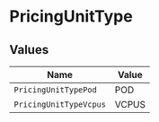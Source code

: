 # PricingUnitType


## Values

| Name                   | Value                  |
| ---------------------- | ---------------------- |
| `PricingUnitTypePod`   | POD                    |
| `PricingUnitTypeVcpus` | VCPUS                  |